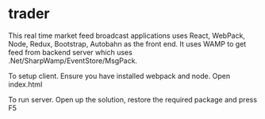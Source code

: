 # trader

This real time market feed broadcast applications uses React, WebPack, Node, Redux, Bootstrap, Autobahn as the front end. It uses WAMP to get feed from backend server which uses .Net/SharpWamp/EventStore/MsgPack. 


To setup client. 
Ensure you have installed webpack and node. 
Open index.html 


To run server. 
Open up the solution, restore the required package and press F5 





